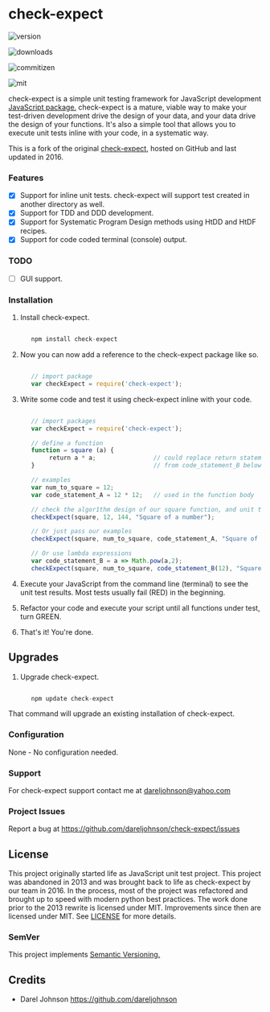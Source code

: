 # check-expect

![version](https://img.shields.io/npm/v/check-expect.svg)

![downloads](https://img.shields.io/npm/dm/check-expect.svg)

![commitizen](https://img.shields.io/badge/commitizen-friendly-brightgreen.svg)

![mit](http://img.shields.io/npm/l/express.svg)


check-expect is a simple unit testing framework for JavaScript development <a href="https://www.npmjs.com/package/check-expect" target="top">JavaScript package.</a>  check-expect is a mature, viable way to make your test-driven development drive the design of your data,
and your data drive the design of your functions.  It's also a simple tool that allows you to execute unit tests inline
with your code, in a systematic way.

This is a fork of the original <a href="https://github.com/dareljohnson/check-expect" target="top">check-expect</a>, hosted on GitHub and
last updated in 2016.

### Features

* [x] Support for inline unit tests. check-expect will support test created in another directory as well.
* [x] Support for TDD and DDD development.
* [x] Support for Systematic Program Design methods using HtDD and HtDF recipes.
* [x] Support for code coded terminal (console) output.

### TODO

* [ ] GUI support.

### Installation

1. Install check-expect.

   ```javascript

      npm install check-expect
   ```
2. Now you can now add a reference to the check-expect package like so.

   ```javascript

      // import package
      var checkExpect = require('check-expect');
   ```

3. Write some code and test it using check-expect inline with your code.

   ```javascript

      // import packages
      var checkExpect = require('check-expect');

      // define a function
      function = square (a) {
           return a * a;                // could replace return statement with lambda statement: a => Math.pow(a,2)                        
      }                                 // from code_statement_B below.

      // examples
      var num_to_square = 12;
      var code_statement_A = 12 * 12;   // used in the function body

      // check the algor1thm design of our square function, and unit test it at the same time
      checkExpect(square, 12, 144, "Square of a number");

      // Or just pass our examples
      checkExpect(square, num_to_square, code_statement_A, "Square of a number");

      // Or use lambda expressions
      var code_statement_B = a => Math.pow(a,2);
      checkExpect(square, num_to_square, code_statement_B(12), "Square of a number");
   ```


4. Execute your JavaScript from the command line (terminal) to see the unit test results. Most tests usually fail (RED) in the beginning.

5. Refactor your code and execute your script until all functions under test, turn GREEN.

6. That's it! You're done.


Upgrades
-------------

1. Upgrade check-expect.

   ```javascript

      npm update check-expect
   ```

That command will upgrade an existing installation of check-expect.


### Configuration

None - No configuration needed.

### Support

For check-expect support contact me at <dareljohnson@yahoo.com>

### Project Issues

Report a bug at <https://github.com/dareljohnson/check-expect/issues>

## License

This project originally started life as JavaScript unit test project. This project was
abandoned in 2013 and was brought back to life as check-expect by our team in
2016. In the process, most of the project was refactored and brought up to speed
with modern python best practices. The work done prior to the 2013 rewrite is
licensed under MIT. Improvements since then are licensed under MIT.
See <a href="https://github.com/dareljohnson/checkexpect-py/LICENSE" target="top">LICENSE</a> for more details.

### SemVer

This project implements <a href="http://semver.org/" target="top">Semantic Versioning.</a>

## Credits

* Darel Johnson <https://github.com/dareljohnson>
